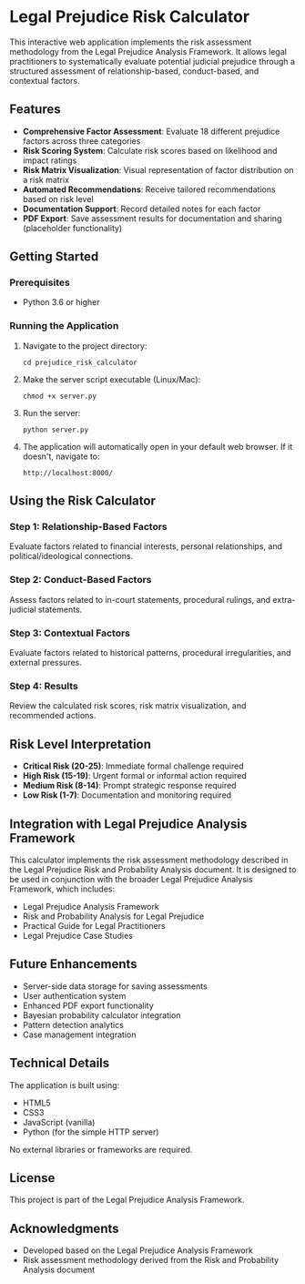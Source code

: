 # Legal Prejudice Risk Calculator

This interactive web application implements the risk assessment methodology from the Legal Prejudice Analysis Framework. It allows legal practitioners to systematically evaluate potential judicial prejudice through a structured assessment of relationship-based, conduct-based, and contextual factors.

## Features

- **Comprehensive Factor Assessment**: Evaluate 18 different prejudice factors across three categories
- **Risk Scoring System**: Calculate risk scores based on likelihood and impact ratings
- **Risk Matrix Visualization**: Visual representation of factor distribution on a risk matrix
- **Automated Recommendations**: Receive tailored recommendations based on risk level
- **Documentation Support**: Record detailed notes for each factor
- **PDF Export**: Save assessment results for documentation and sharing (placeholder functionality)

## Getting Started

### Prerequisites

- Python 3.6 or higher

### Running the Application

1. Navigate to the project directory:
   ```
   cd prejudice_risk_calculator
   ```

2. Make the server script executable (Linux/Mac):
   ```
   chmod +x server.py
   ```

3. Run the server:
   ```
   python server.py
   ```

4. The application will automatically open in your default web browser. If it doesn't, navigate to:
   ```
   http://localhost:8000/
   ```

## Using the Risk Calculator

### Step 1: Relationship-Based Factors
Evaluate factors related to financial interests, personal relationships, and political/ideological connections.

### Step 2: Conduct-Based Factors
Assess factors related to in-court statements, procedural rulings, and extra-judicial statements.

### Step 3: Contextual Factors
Evaluate factors related to historical patterns, procedural irregularities, and external pressures.

### Step 4: Results
Review the calculated risk scores, risk matrix visualization, and recommended actions.

## Risk Level Interpretation

- **Critical Risk (20-25)**: Immediate formal challenge required
- **High Risk (15-19)**: Urgent formal or informal action required
- **Medium Risk (8-14)**: Prompt strategic response required
- **Low Risk (1-7)**: Documentation and monitoring required

## Integration with Legal Prejudice Analysis Framework

This calculator implements the risk assessment methodology described in the Legal Prejudice Risk and Probability Analysis document. It is designed to be used in conjunction with the broader Legal Prejudice Analysis Framework, which includes:

- Legal Prejudice Analysis Framework
- Risk and Probability Analysis for Legal Prejudice
- Practical Guide for Legal Practitioners
- Legal Prejudice Case Studies

## Future Enhancements

- Server-side data storage for saving assessments
- User authentication system
- Enhanced PDF export functionality
- Bayesian probability calculator integration
- Pattern detection analytics
- Case management integration

## Technical Details

The application is built using:
- HTML5
- CSS3
- JavaScript (vanilla)
- Python (for the simple HTTP server)

No external libraries or frameworks are required.

## License

This project is part of the Legal Prejudice Analysis Framework.

## Acknowledgments

- Developed based on the Legal Prejudice Analysis Framework
- Risk assessment methodology derived from the Risk and Probability Analysis document